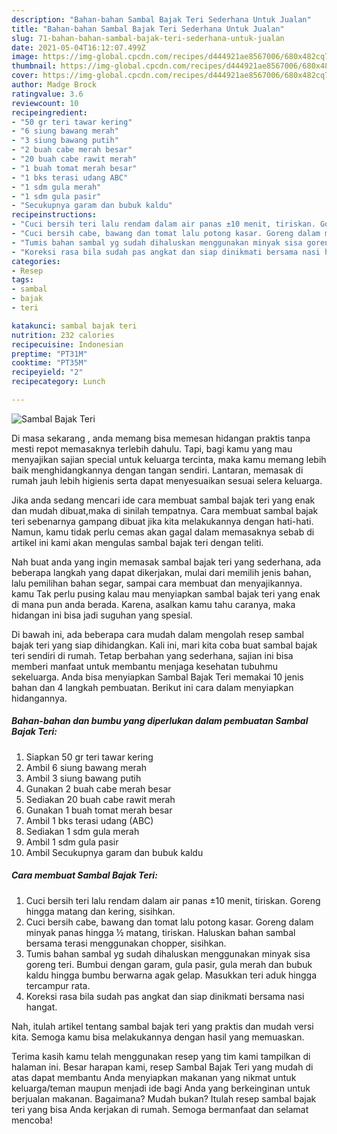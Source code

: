 ```yaml
---
description: "Bahan-bahan Sambal Bajak Teri Sederhana Untuk Jualan"
title: "Bahan-bahan Sambal Bajak Teri Sederhana Untuk Jualan"
slug: 71-bahan-bahan-sambal-bajak-teri-sederhana-untuk-jualan
date: 2021-05-04T16:12:07.499Z
image: https://img-global.cpcdn.com/recipes/d444921ae8567006/680x482cq70/sambal-bajak-teri-foto-resep-utama.jpg
thumbnail: https://img-global.cpcdn.com/recipes/d444921ae8567006/680x482cq70/sambal-bajak-teri-foto-resep-utama.jpg
cover: https://img-global.cpcdn.com/recipes/d444921ae8567006/680x482cq70/sambal-bajak-teri-foto-resep-utama.jpg
author: Madge Brock
ratingvalue: 3.6
reviewcount: 10
recipeingredient:
- "50 gr teri tawar kering"
- "6 siung bawang merah"
- "3 siung bawang putih"
- "2 buah cabe merah besar"
- "20 buah cabe rawit merah"
- "1 buah tomat merah besar"
- "1 bks terasi udang ABC"
- "1 sdm gula merah"
- "1 sdm gula pasir"
- "Secukupnya garam dan bubuk kaldu"
recipeinstructions:
- "Cuci bersih teri lalu rendam dalam air panas ±10 menit, tiriskan. Goreng hingga matang dan kering, sisihkan."
- "Cuci bersih cabe, bawang dan tomat lalu potong kasar. Goreng dalam minyak panas hingga ½ matang, tiriskan. Haluskan bahan sambal bersama terasi menggunakan chopper, sisihkan."
- "Tumis bahan sambal yg sudah dihaluskan menggunakan minyak sisa goreng teri. Bumbui dengan garam, gula pasir, gula merah dan bubuk kaldu hingga bumbu berwarna agak gelap. Masukkan teri aduk hingga tercampur rata."
- "Koreksi rasa bila sudah pas angkat dan siap dinikmati bersama nasi hangat."
categories:
- Resep
tags:
- sambal
- bajak
- teri

katakunci: sambal bajak teri 
nutrition: 232 calories
recipecuisine: Indonesian
preptime: "PT31M"
cooktime: "PT35M"
recipeyield: "2"
recipecategory: Lunch

---
```



![Sambal Bajak Teri](https://img-global.cpcdn.com/recipes/d444921ae8567006/680x482cq70/sambal-bajak-teri-foto-resep-utama.jpg)

Di masa  sekarang , anda memang bisa memesan hidangan praktis tanpa mesti repot memasaknya terlebih dahulu. Tapi, bagi kamu yang mau menyajikan sajian special untuk keluarga tercinta, maka kamu memang lebih baik menghidangkannya dengan tangan sendiri. Lantaran, memasak di rumah jauh lebih higienis serta dapat menyesuaikan sesuai selera keluarga.

Jika anda sedang mencari ide cara membuat sambal bajak teri yang enak dan mudah dibuat,maka di sinilah tempatnya. Cara membuat sambal bajak teri  sebenarnya gampang dibuat jika kita melakukannya dengan hati-hati. Namun, kamu tidak perlu cemas akan gagal dalam memasaknya 
sebab di artikel ini kami akan mengulas sambal bajak teri dengan teliti.  



Nah buat anda yang ingin memasak sambal bajak teri yang sederhana, ada beberapa langkah yang dapat dikerjakan, mulai dari memilih jenis bahan, lalu pemilihan bahan segar, sampai cara membuat dan menyajikannya. kamu Tak perlu pusing kalau mau menyiapkan sambal bajak teri yang enak di mana pun anda berada. Karena, asalkan kamu  tahu caranya, maka hidangan ini bisa jadi suguhan yang spesial.

Di bawah ini, ada beberapa cara mudah dalam mengolah resep sambal bajak teri yang siap dihidangkan. Kali ini, mari kita coba buat sambal bajak teri sendiri di rumah. Tetap berbahan yang sederhana, sajian ini bisa memberi manfaat untuk membantu menjaga kesehatan tubuhmu sekeluarga. Anda bisa menyiapkan Sambal Bajak Teri memakai 10 jenis bahan dan 4 langkah pembuatan. Berikut ini cara dalam menyiapkan hidangannya.

<!--inarticleads1-->

##### Bahan-bahan dan bumbu yang diperlukan dalam pembuatan Sambal Bajak Teri:

1. Siapkan 50 gr teri tawar kering
1. Ambil 6 siung bawang merah
1. Ambil 3 siung bawang putih
1. Gunakan 2 buah cabe merah besar
1. Sediakan 20 buah cabe rawit merah
1. Gunakan 1 buah tomat merah besar
1. Ambil 1 bks terasi udang (ABC)
1. Sediakan 1 sdm gula merah
1. Ambil 1 sdm gula pasir
1. Ambil Secukupnya garam dan bubuk kaldu




<!--inarticleads2-->

##### Cara membuat Sambal Bajak Teri:

1. Cuci bersih teri lalu rendam dalam air panas ±10 menit, tiriskan. Goreng hingga matang dan kering, sisihkan.
1. Cuci bersih cabe, bawang dan tomat lalu potong kasar. Goreng dalam minyak panas hingga ½ matang, tiriskan. Haluskan bahan sambal bersama terasi menggunakan chopper, sisihkan.
1. Tumis bahan sambal yg sudah dihaluskan menggunakan minyak sisa goreng teri. Bumbui dengan garam, gula pasir, gula merah dan bubuk kaldu hingga bumbu berwarna agak gelap. Masukkan teri aduk hingga tercampur rata.
1. Koreksi rasa bila sudah pas angkat dan siap dinikmati bersama nasi hangat.




Nah, itulah artikel tentang  sambal bajak teri  yang praktis dan mudah versi kita. Semoga kamu bisa melakukannya dengan hasil yang memuaskan. 

Terima kasih kamu telah menggunakan resep yang tim kami tampilkan di halaman ini. Besar harapan kami, resep  Sambal Bajak Teri yang mudah di atas dapat membantu Anda menyiapkan makanan yang nikmat untuk keluarga/teman maupun menjadi ide bagi Anda yang berkeinginan untuk berjualan makanan. Bagaimana? Mudah bukan? Itulah resep sambal bajak teri yang bisa Anda kerjakan di rumah. Semoga bermanfaat dan selamat mencoba!

